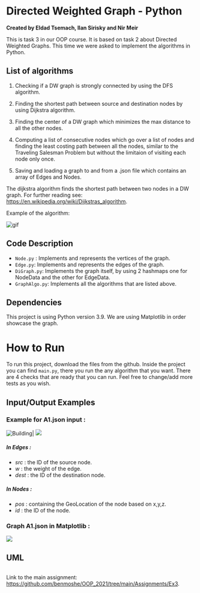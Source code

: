# Directed Weighted Graph - Python
**Created by Eldad Tsemach, Ilan Sirisky and Nir Meir**
 
This is task  3 in our OOP course.
It is based on task 2 about Directed Weighted Graphs.
This time we were asked to implement the algorithms in Python.

## List of algorithms
1. Checking if a DW graph is strongly connected by using the DFS algorithm.

2. Finding the shortest path between source and destination nodes by using Dijkstra algorithm.

3. Finding the center of a DW graph which minimizes the max distance to all the other nodes.
4. Computing a list of consecutive nodes which go over a list of nodes and finding the least costing path between all the nodes,
        similar to the Traveling Salesman Problem but without the limitaion of visiting each node only once.
5. Saving and loading a graph to and from a .json file which contains an array of Edges and Nodes.

The dijkstra algorithm finds the shortest path between two nodes in a DW graph.
For further reading see: https://en.wikipedia.org/wiki/Dijkstras_algorithm.

Example of the algorithm:

![gif](https://upload.wikimedia.org/wikipedia/commons/thumb/5/57/Dijkstra_Animation.gif/220px-Dijkstra_Animation.gif)


## Code Description
- `Node.py` : Implements and represents the vertices of the graph.
- `Edge.py`: Implements and represents the edges of the graph.
- `DiGraph.py`: Implements the graph itself, by using 2 hashmaps one for NodeData and the other for EdgeData.
- `GraphAlgo.py`: Implements all the algorithms that are listed above.


## Dependencies
This project is using Python version 3.9.
We are using Matplotlib in order showcase the graph.

# How to Run
To run this project, download the files from the github.
Inside the project you can find `main.py`, there you run the any algorithm that you want.
There are 4 checks that are ready that you can run.
Feel free to change/add more tests as you wish. 

## Input/Output Examples
### Example for A1.json input :
![Building](https://i.imgur.com/Xl0jAQl.png)| ![](https://i.imgur.com/xZjCTM0.png)
##### In Edges :
- *src* : the ID of the source node.
- *w* : the weight of the edge.
- *dest* : the ID of the destination node.

##### In Nodes :
- *pos* : containing the GeoLocation of the node based on x,y,z.
- *id* : the ID of the node.

### Graph A1.json in Matplotlib :
![](https://i.imgur.com/QTyCCNi.png)

## UML
![]()

Link to the main assignment: https://github.com/benmoshe/OOP_2021/tree/main/Assignments/Ex3.
